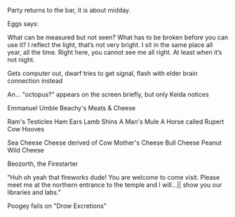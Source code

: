 Party returns to the bar, it is about midday.

Eggs says:

What can be measured but not seen?
What has to be broken before you can use it?
I reflect the light, that’s not very bright. I sit in the same place all year, all the time. Right here, you cannot see me all right. At least when it’s not night.

Gets computer out, dwarf tries to get signal, flash with elder brain connection instead

An... "octopus?" appears on the screen briefly, but only Kelda notices

Emmanuel Umble Beachy's Meats & Cheese

Ram's Testicles
Ham Ears
Lamb Shins
A Man's Mule
A Horse called Rupert
Cow Hooves

Sea Cheese
Cheese derived of Cow
Mother's Cheese
Bull Cheese
Peanut
Wild Cheese

Beozorth, the Firestarter

"Huh oh yeah that fireworks dude! You are welcome to come visit. Please meet me at the northern entrance to the temple and I will...|| show you our libraries and labs."

Poogey fails on "Drow Excretions"


